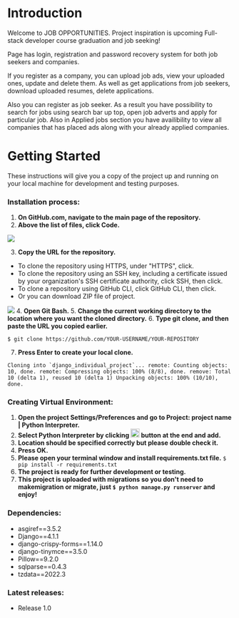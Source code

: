 # Introduction
Welcome to JOB OPPORTUNITIES. Project inspiration is upcoming Full-stack developer course graduation and job seeking!

Page has login, registration and password recovery system for both job seekers and companies. 

If you register as a company, you can upload job ads, view your uploaded ones, update and delete them. As well as get applications from job seekers, download uploaded resumes, delete applications.

Also you can register as job seeker. As a result you have possibility to search for jobs using search bar up top, open job adverts and apply for particular job. Also in Applied jobs section you have availibility to view all companies that has placed ads along with your already applied companies.





# Getting Started
These instructions will give you a copy of the project up and running on your local machine for development and testing purposes.

### Installation process:
1. **On GitHub.com, navigate to the main page of the repository.**
2. **Above the list of files, click  Code.**

![](https://docs.github.com/assets/cb-20363/images/help/repository/code-button.png)

3. **Copy the URL for the repository.**
* To clone the repository using HTTPS, under "HTTPS", click.
* To clone the repository using an SSH key, including a certificate issued by your organization's SSH certificate authority, click SSH, then click.
* To clone a repository using GitHub CLI, click GitHub CLI, then click.
* Or you can download ZIP file of project.

![](https://docs.github.com/assets/cb-33207/images/help/repository/https-url-clone-cli.png)
4. **Open Git Bash.**
5. **Change the current working directory to the location where you want the cloned directory.**
6. **Type git clone, and then paste the URL you copied earlier.**

`$ git clone https://github.com/YOUR-USERNAME/YOUR-REPOSITORY`

7. **Press Enter to create your local clone.**

``Cloning into `django_individual_project`...
remote: Counting objects: 10, done.
remote: Compressing objects: 100% (8/8), done.
remove: Total 10 (delta 1), reused 10 (delta 1)
Unpacking objects: 100% (10/10), done.
``

### Creating Virtual Environment:

1. **Open the project Settings/Preferences and go to Project: project name | Python Interpreter.**
2. **Select Python Interpreter by clicking <img src="https://upload.wikimedia.org/wikipedia/commons/thumb/5/58/Ic_settings_48px.svg/2048px-Ic_settings_48px.svg.png" width="20" height="20"> button at the end and add.**
3. **Location should be specified correctly but please double check it.**
4. **Press OK.**
5. **Please open your terminal window and install requirements.txt file.**
`$ pip install -r requirements.txt`
6. **The project is ready for further development or testing.**
7. **This project is uploaded with migrations so you don't need to makemigration or migrate, just `$ python manage.py runserver` and enjoy!**




### Dependencies:
* asgiref==3.5.2
* Django==4.1.1
* django-crispy-forms==1.14.0
* django-tinymce==3.5.0
* Pillow==9.2.0
* sqlparse==0.4.3
* tzdata==2022.3

### Latest releases:
* Release 1.0